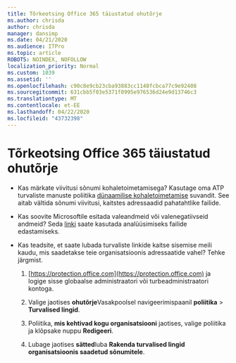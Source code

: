 ```yaml
---
title: Tõrkeotsing Office 365 täiustatud ohutõrje
ms.author: chrisda
author: chrisda
manager: dansimp
ms.date: 04/21/2020
ms.audience: ITPro
ms.topic: article
ROBOTS: NOINDEX, NOFOLLOW
localization_priority: Normal
ms.custom: 1039
ms.assetid: ''
ms.openlocfilehash: c90c8e9cb23cba93883cc1148fcbca77c9e92408
ms.sourcegitcommit: 631cbb5f03e5371f0995e976536d24e9d13746c3
ms.translationtype: MT
ms.contentlocale: et-EE
ms.lasthandoff: 04/22/2020
ms.locfileid: "43732398"
---
```

# <a name="troubleshooting-office-365-advanced-threat-protection"></a>Tõrkeotsing Office 365 täiustatud ohutõrje

- Kas märkate viivitusi sõnumi kohaletoimetamisega? Kasutage oma ATP turvaliste manuste poliitika [dünaamilise kohaletoimetamise](https://docs.microsoft.com/office365/securitycompliance/dynamic-delivery-and-previewing) suvandit. See aitab vältida sõnumi viivitusi, kaitstes adressaadid pahatahtlike failide.

- Kas soovite Microsoftile esitada valeandmeid või valenegatiivseid andmeid? Seda [linki](https://www.microsoft.com/wdsi/filesubmission/) saate kasutada analüüsimiseks failide edastamiseks.

- Kas teadsite, et saate lubada turvaliste linkide kaitse sisemise meili kaudu, mis saadetakse teie organisatsioonis adressaatide vahel? Tehke järgmist.

  1. [https://protection.office.com](https://protection.office.com) ja logige sisse globaalse administraatori või turbeadministraatori kontoga.

  2. Valige jaotises **ohutõrje**Vasakpoolsel navigeerimispaanil **poliitika** \> **Turvalised lingid**.

  3. Poliitika, **mis kehtivad kogu organisatsiooni** jaotises, valige poliitika ja klõpsake nuppu **Redigeeri**.

  4. Lubage jaotises **sätted**luba **Rakenda turvalised lingid organisatsioonis saadetud sõnumitele**.
